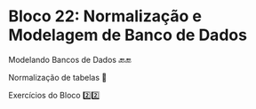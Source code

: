 # Bloco 22: Normalização e Modelagem de Banco de Dados

Modelando Bancos de Dados :back::end:

Normalização de tabelas :open_book:

Exercícios do Bloco :two::two:
